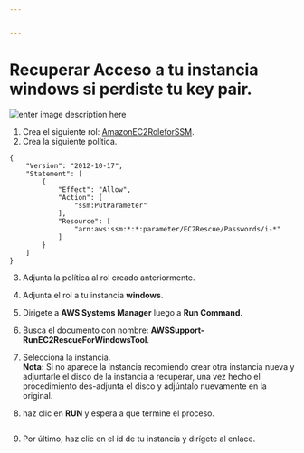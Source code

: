 ```yaml
---


---
```


<h1 id="recuperar-acceso-a-tu-instancia-windows-si-perdiste-tu-key-pair.">Recuperar Acceso a tu instancia windows si perdiste tu key pair.</h1>
<p><img src="https://georgiacapital.net/wp-content/uploads/best-windows-password-recovery.jpg" alt="enter image description here"></p>
<ol>
<li>Crea el siguiente rol: <a href="https://console.aws.amazon.com/iam/home?region=us-east-1#/policies/arn%3Aaws%3Aiam%3A%3Aaws%3Apolicy%2Fservice-role%2FAmazonEC2RoleforSSM">AmazonEC2RoleforSSM</a>.</li>
<li>Crea la siguiente política.</li>
</ol>
<pre class=" language-json"><code class="prism  language-json"><span class="token punctuation">{</span>
    <span class="token string">"Version"</span><span class="token punctuation">:</span> <span class="token string">"2012-10-17"</span><span class="token punctuation">,</span>
    <span class="token string">"Statement"</span><span class="token punctuation">:</span> <span class="token punctuation">[</span>
        <span class="token punctuation">{</span>
            <span class="token string">"Effect"</span><span class="token punctuation">:</span> <span class="token string">"Allow"</span><span class="token punctuation">,</span>
            <span class="token string">"Action"</span><span class="token punctuation">:</span> <span class="token punctuation">[</span>
                <span class="token string">"ssm:PutParameter"</span>
            <span class="token punctuation">]</span><span class="token punctuation">,</span>
            <span class="token string">"Resource"</span><span class="token punctuation">:</span> <span class="token punctuation">[</span>
                <span class="token string">"arn:aws:ssm:*:*:parameter/EC2Rescue/Passwords/i-*"</span>
            <span class="token punctuation">]</span>
        <span class="token punctuation">}</span>
    <span class="token punctuation">]</span>
<span class="token punctuation">}</span>
</code></pre>
<ol start="3">
<li>
<p>Adjunta la política al rol creado anteriormente.</p>
</li>
<li>
<p>Adjunta el rol a tu instancia <strong>windows</strong>.</p>
</li>
<li>
<p>Dirigete a <strong>AWS Systems Manager</strong> luego a <strong>Run Command</strong>.</p>
</li>
<li>
<p>Busca el documento con nombre: <strong>AWSSupport-RunEC2RescueForWindowsTool</strong>.</p>
</li>
<li>
<p>Selecciona la instancia.<br>
<strong><img src="https://lh5.googleusercontent.com/YyfbIMPZqpmQSfKLrfcnClzeeqn56ZN13fmV0git6oud70TkwqIxLs0qPRdNyeTIOzP3MHLYMjP4tboXFYblawB8A4EaasivtSrErIvKHd1XlJ6n3NWDHs05Wmtw7Yy-0jH735D7" alt=""></strong><br>
<strong>Nota:</strong> Si no aparece la instancia recomiendo crear otra instancia nueva y adjuntarle el disco de la instancia a recuperar, una vez hecho el procedimiento des-adjunta el disco y adjúntalo nuevamente en la original.</p>
</li>
<li>
<p>haz clic en <strong>RUN</strong> y espera a que termine el proceso.</p>
</li>
</ol>
<p><img src="https://lh3.googleusercontent.com/dBt3R0r4h6b9efaqi_HwB1JZIpoMqZTB3RR-MTqrC6DoipP5mI1F24b9W57DcwgK0qIqmAxtrJ5cyibm8Pz8cDZ_nNRsNlhGkf5ya3Vje3lYWKF2H-dTCQ2aE_xjJL3Xi3Ec2G7e" alt=""></p>
<ol start="9">
<li>Por último, haz clic en el id de tu instancia y dirígete al enlace.</li>
</ol>
<p><img src="https://lh5.googleusercontent.com/42cvdjQjCxCC4YmggVsYVQ0YYRljWYT3y876G-1WWAgk1iofKedDctHQX3Lh-HD2PAXo5Rw4Xn3Box64hQzyS6b37RqXG3x7vOlycICIKJX48tYPkl2oF0k9H00R5uNIuaO-O5Zt" alt=""><br>
<img src="https://lh4.googleusercontent.com/L2a5cWbpggbiaJpNMmFPnlCG9Dpa6GJtqShcfMaw_TrkdrK60IRVNRaxMxlBwaafBk4EFtmiir6Wc1Nnvs_SPRlrlgBwrpvgxVMgqOVU4BY7zVX3wQG6zccTtmgMKMgCFf9CnrRq" alt=""></p>

